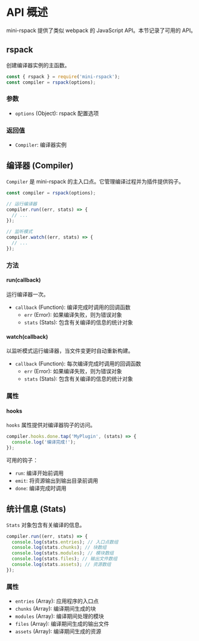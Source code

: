 # API 概述

mini-rspack 提供了类似 webpack 的 JavaScript API。本节记录了可用的 API。

## rspack

创建编译器实例的主函数。

```javascript
const { rspack } = require('mini-rspack');
const compiler = rspack(options);
```

### 参数

- `options` (Object): rspack 配置选项

### 返回值

- `Compiler`: 编译器实例

## 编译器 (Compiler)

`Compiler` 是 mini-rspack 的主入口点。它管理编译过程并为插件提供钩子。

```javascript
const compiler = rspack(options);

// 运行编译器
compiler.run((err, stats) => {
  // ...
});

// 监听模式
compiler.watch((err, stats) => {
  // ...
});
```

### 方法

#### run(callback)

运行编译器一次。

- `callback` (Function): 编译完成时调用的回调函数
  - `err` (Error): 如果编译失败，则为错误对象
  - `stats` (Stats): 包含有关编译的信息的统计对象

#### watch(callback)

以监听模式运行编译器，当文件变更时自动重新构建。

- `callback` (Function): 每次编译完成时调用的回调函数
  - `err` (Error): 如果编译失败，则为错误对象
  - `stats` (Stats): 包含有关编译的信息的统计对象

### 属性

#### hooks

`hooks` 属性提供对编译器钩子的访问。

```javascript
compiler.hooks.done.tap('MyPlugin', (stats) => {
  console.log('编译完成!');
});
```

可用的钩子：

- `run`: 编译开始前调用
- `emit`: 将资源输出到输出目录前调用
- `done`: 编译完成时调用

## 统计信息 (Stats)

`Stats` 对象包含有关编译的信息。

```javascript
compiler.run((err, stats) => {
  console.log(stats.entries); // 入口点数组
  console.log(stats.chunks); // 块数组
  console.log(stats.modules); // 模块数组
  console.log(stats.files); // 输出文件数组
  console.log(stats.assets); // 资源数组
});
```

### 属性

- `entries` (Array): 应用程序的入口点
- `chunks` (Array): 编译期间生成的块
- `modules` (Array): 编译期间处理的模块
- `files` (Array): 编译期间生成的输出文件
- `assets` (Array): 编译期间生成的资源
